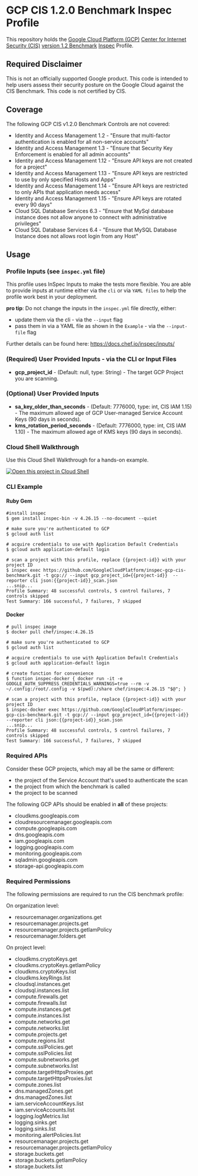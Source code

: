 # GCP CIS 1.2.0 Benchmark Inspec Profile

This repository holds the [Google Cloud Platform (GCP)](https://cloud.google.com/) [Center for Internet Security (CIS)](https://www.cisecurity.org) [version 1.2 Benchmark](https://www.cisecurity.org/benchmark/google_cloud_computing_platform/) [Inspec](https://www.inspec.io/) Profile.

## Required Disclaimer

This is not an officially supported Google product. This code is intended to help users assess their security posture on the Google Cloud against the CIS Benchmark. This code is not certified by CIS.

## Coverage

The following GCP CIS v1.2.0 Benchmark Controls are not covered:

- Identity and Access Management 1.2 - "Ensure that multi-factor authentication is enabled for all non-service accounts"
- Identity and Access Management 1.3 - "Ensure that Security Key Enforcement is enabled for all admin accounts"
- Identity and Access Management 1.12 - "Ensure API keys are not created for a project"
- Identity and Access Management 1.13 - "Ensure API keys are restricted to use by only specified Hosts and Apps"
- Identity and Access Management 1.14 - "Ensure API keys are restricted to only APIs that application needs access"
- Identity and Access Management 1.15 - "Ensure API keys are rotated every 90 days"
- Cloud SQL Database Services 6.3 - "Ensure that MySql database instance does not allow anyone to connect with administrative privileges"
- Cloud SQL Database Services 6.4 - "Ensure that MySQL Database Instance does not allows root login from any Host"

## Usage

### Profile Inputs (see `inspec.yml` file)

This profile uses InSpec Inputs to make the tests more flexible. You are able to provide inputs at runtime either via the `cli` or via `YAML files` to help the profile work best in your deployment.

**pro tip**: Do not change the inputs in the `inspec.yml` file directly, either:

- update them via the cli - via the `--input` flag
- pass them in via a YAML file as shown in the `Example` - via the `--input-file` flag

Further details can be found here: <https://docs.chef.io/inspec/inputs/>

### (Required) User Provided Inputs - via the CLI or Input Files

- **gcp_project_id** - (Default: null, type: String) - The target GCP Project you are scanning.

### (Optional) User Provided Inputs

- **sa_key_older_than_seconds** - (Default: 7776000, type: int, CIS IAM 1.15) - The maximum allowed age of GCP User-managed Service Account Keys (90 days in seconds).
- **kms_rotation_period_seconds** - (Default: 7776000, type: int, CIS IAM 1.10) - The maximum allowed age of KMS keys (90 days in seconds).

### Cloud Shell Walkthrough

Use this Cloud Shell Walkthrough for a hands-on example.

[![Open this project in Cloud Shell](http://gstatic.com/cloudssh/images/open-btn.png)](https://console.cloud.google.com/cloudshell/open?git_repo=https://github.com/GoogleCloudPlatform/inspec-gcp-cis-benchmark&page=editor&tutorial=walkthrough.md)

### CLI Example

#### Ruby Gem

```
#install inspec
$ gem install inspec-bin -v 4.26.15 --no-document --quiet
```

```
# make sure you're authenticated to GCP
$ gcloud auth list

# acquire credentials to use with Application Default Credentials
$ gcloud auth application-default login

```

```
# scan a project with this profile, replace {{project-id}} with your project ID
$ inspec exec https://github.com/GoogleCloudPlatform/inspec-gcp-cis-benchmark.git -t gcp:// --input gcp_project_id={{project-id}}  --reporter cli json:{{project-id}}_scan.json
...snip...
Profile Summary: 48 successful controls, 5 control failures, 7 controls skipped
Test Summary: 166 successful, 7 failures, 7 skipped
```

#### Docker
```
# pull inspec image
$ docker pull chef/inspec:4.26.15
```

```
# make sure you're authenticated to GCP
$ gcloud auth list

# acquire credentials to use with Application Default Credentials
$ gcloud auth application-default login

```

```
# create function for convenience
$ function inspec-docker { docker run -it -e GOOGLE_AUTH_SUPPRESS_CREDENTIALS_WARNINGS=true --rm -v ~/.config:/root/.config -v $(pwd):/share chef/inspec:4.26.15 "$@"; }

# scan a project with this profile, replace {{project-id}} with your project ID
$ inspec-docker exec https://github.com/GoogleCloudPlatform/inspec-gcp-cis-benchmark.git -t gcp:// --input gcp_project_id={{project-id}}  --reporter cli json:{{project-id}}_scan.json
...snip...
Profile Summary: 48 successful controls, 5 control failures, 7 controls skipped
Test Summary: 166 successful, 7 failures, 7 skipped
```

### Required APIs

Consider these GCP projects, which may all be the same or different:

- the project of the Service Account that's used to authenticate the scan
- the project from which the benchmark is called
- the project to be scanned

The following GCP APIs should be enabled in **all** of these projects:

- cloudkms.googleapis.com
- cloudresourcemanager.googleapis.com
- compute.googleapis.com
- dns.googleapis.com
- iam.googleapis.com
- logging.googleapis.com
- monitoring.googleapis.com
- sqladmin.googleapis.com
- storage-api.googleapis.com

### Required Permissions

The following permissions are required to run the CIS benchmark profile:

On organization level:

- resourcemanager.organizations.get
- resourcemanager.projects.get
- resourcemanager.projects.getIamPolicy
- resourcemanager.folders.get

On project level:

- cloudkms.cryptoKeys.get
- cloudkms.cryptoKeys.getIamPolicy
- cloudkms.cryptoKeys.list
- cloudkms.keyRings.list
- cloudsql.instances.get
- cloudsql.instances.list
- compute.firewalls.get
- compute.firewalls.list
- compute.instances.get
- compute.instances.list
- compute.networks.get
- compute.networks.list
- compute.projects.get
- compute.regions.list
- compute.sslPolicies.get
- compute.sslPolicies.list
- compute.subnetworks.get
- compute.subnetworks.list
- compute.targetHttpsProxies.get
- compute.targetHttpsProxies.list
- compute.zones.list
- dns.managedZones.get
- dns.managedZones.list
- iam.serviceAccountKeys.list
- iam.serviceAccounts.list
- logging.logMetrics.list
- logging.sinks.get
- logging.sinks.list
- monitoring.alertPolicies.list
- resourcemanager.projects.get
- resourcemanager.projects.getIamPolicy
- storage.buckets.get
- storage.buckets.getIamPolicy
- storage.buckets.list

